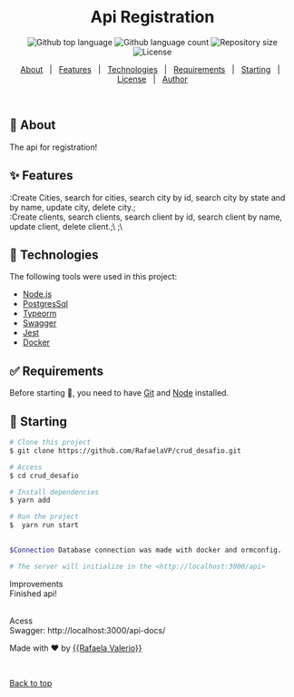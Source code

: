<div align="center" id="top"> 
  

  &#xa0;

  <!-- <a href="https://crud_desafio.netlify.app">Demo</a> -->
</div>

<h1 align="center">Api Registration</h1>

<p align="center">
  <img alt="Github top language" src="https://img.shields.io/github/languages/top/RafaelaVP/crud_desafio?color=56BEB8">

  <img alt="Github language count" src="https://img.shields.io/github/languages/count/RafaelaVP/crud_desafio?color=56BEB8">

  <img alt="Repository size" src="https://img.shields.io/github/repo-size/RafaelaVP/crud_desafio?color=56BEB8">

  <img alt="License" src="https://img.shields.io/github/license/RafaelaVP/crud_desafio?color=56BEB8">

  <!-- <img alt="Github issues" src="https://img.shields.io/github/issues/RafaelaVP/crud_desafio?color=56BEB8" /> -->

  <!-- <img alt="Github forks" src="https://img.shields.io/github/forks/RafaelaVP/crud_desafio?color=56BEB8" /> -->

  <!-- <img alt="Github stars" src="https://img.shields.io/github/stars/RafaelaVP/crud_desafio?color=56BEB8" /> -->
</p>

<!-- Status -->

<!-- <h4 align="center"> 
	🚧  Crud_desafio 🚀 Under construction...  🚧
</h4> 

<hr> -->

<p align="center">
  <a href="#dart-about">About</a> &#xa0; | &#xa0; 
  <a href="#sparkles-features">Features</a> &#xa0; | &#xa0;
  <a href="#rocket-technologies">Technologies</a> &#xa0; | &#xa0;
  <a href="#white_check_mark-requirements">Requirements</a> &#xa0; | &#xa0;
  <a href="#checkered_flag-starting">Starting</a> &#xa0; | &#xa0;
  <a href="#memo-license">License</a> &#xa0; | &#xa0;
  <a href="https://github.com/RafaelaVP" target="_blank">Author</a>
</p>

<br>

## :dart: About ##

The api for registration!

## :sparkles: Features ##

:Create Cities, search for cities, search city by id, search city by state and by name, update city, delete city.;\
:Create clients, search clients, search client by id, search client by name, update client, delete client.;\ ;\


## :rocket: Technologies ##

The following tools were used in this project:

- [Node.js](https://nodejs.org/en/)
- [PostgresSql](https://www.postgresql.org/)
- [Typeorm](https://typeorm.io/#/)
- [Swagger](https://swagger.io/docs/)
- [Jest](https://jestjs.io/docs/getting-started)
- [Docker](https://www.docker.com/)

## :white_check_mark: Requirements ##

Before starting :checkered_flag:, you need to have [Git](https://git-scm.com) and [Node](https://nodejs.org/en/) installed.

## :checkered_flag: Starting ##

```bash
# Clone this project
$ git clone https://github.com/RafaelaVP/crud_desafio.git

# Access
$ cd crud_desafio

# Install dependencies
$ yarn add 

# Run the project
$  yarn run start
 

$Connection Database connection was made with docker and ormconfig.

# The server will initialize in the <http://localhost:3000/api>
```
Improvements
<br>
Finished api!

<br>
Acess
<br>
Swagger: http://localhost:3000/api-docs/
<br>


Made with :heart: by <a href="https://github.com/RafaelaVP" target="_blank">{{Rafaela Valerio}}</a>

&#xa0;

<a href="#top">Back to top</a>
